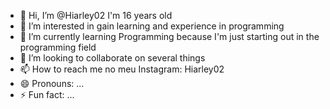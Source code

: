 - 👋 Hi, I’m @Hiarley02 I'm 16 years old  
- 👀 I’m interested in gain learning and experience in programming 
- 🌱 I’m currently learning Programming because I'm just starting out in the programming field  
- 💞️ I’m looking to collaborate on several things 
- 📫 How to reach me no meu Instagram: Hiarley02
- 😄 Pronouns: ...
- ⚡ Fun fact: ...

<!---
Hiarley02/Hiarley02 is a ✨ special ✨ repository because its `README.md` (this file) appears on your GitHub profile.
You can click the Preview link to take a look at your changes.
--->
